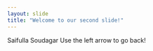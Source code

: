```yaml
---
layout: slide
title: "Welcome to our second slide!"
---
```

Saifulla Soudagar
Use the left arrow to go back!
